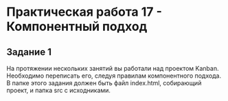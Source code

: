 # Практическая работа 17 - Компонентный подход

## Задание 1

На протяжении нескольких занятий вы работали над проектом Kanban. Необходимо переписать его, следуя правилам компонентного подхода. 
В папке этого задания должен быть файл index.html, собирающий проект, и папка src с исходниками.
